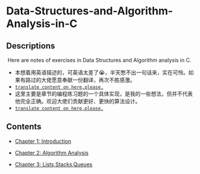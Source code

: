 # Data-Structures-and-Algorithm-Analysis-in-C

## Descriptions

​	Here are notes of exercises in Data Structures and Algorithm analysis in C.

- 本想着用英语描述的，可英语太差了😭，半天憋不出一句话来，实在可怜。如果有路过的大佬愿意奉献一份翻译，再次不胜感激。
- <u>`translate content on here,please.`</u>
- 这里主要是章节的编程练习题的一个具体实现，是我的一些想法，但并不代表他完全正确。欢迎大佬们贡献更好、更快的算法设计。
- <u>`translate content on here,please.`</u>

## Contents

+ [Chapter 1: Introduction](./chapter01/README.md)

+ [Chapter 2: Algorithm Analysis](./chapter02/README.md)

+ [Chapter 3: Lists,Stacks,Queues](./chapter03/README.md)

